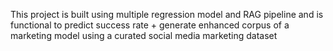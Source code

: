 This project is built using multiple regression model and RAG pipeline and is functional to predict success rate + generate enhanced corpus of a marketing model using a curated social media marketing dataset 
